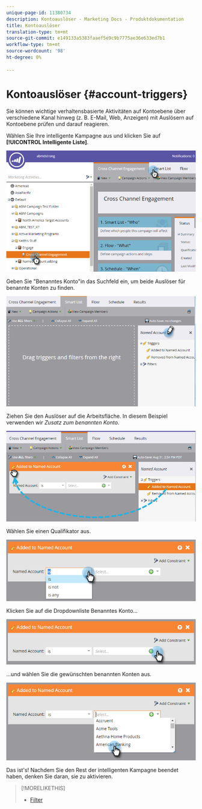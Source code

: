 ```yaml
---
unique-page-id: 11380734
description: Kontoauslöser - Marketing Docs - Produktdokumentation
title: Kontoauslöser
translation-type: tm+mt
source-git-commit: e149133a5383faaef5e9c9b7775ae36e633ed7b1
workflow-type: tm+mt
source-wordcount: '98'
ht-degree: 0%

---
```



# Kontoauslöser {#account-triggers}

Sie können wichtige verhaltensbasierte Aktivitäten auf Kontoebene über verschiedene Kanal hinweg (z. B. E-Mail, Web, Anzeigen) mit Auslösern auf Kontoebene prüfen und darauf reagieren.

Wählen Sie Ihre intelligente Kampagne aus und klicken Sie auf **[!UICONTROL Intelligente Liste]**.

![](assets/one-1.png)

Geben Sie &quot;Benanntes Konto&quot;in das Suchfeld ein, um beide Auslöser für benannte Konten zu finden.

![](assets/two-1.png)

Ziehen Sie den Auslöser auf die Arbeitsfläche. In diesem Beispiel verwenden wir _Zusatz zum benannten Konto_.

![](assets/three-1.png)

Wählen Sie einen Qualifikator aus.

![](assets/four-1.png)

Klicken Sie auf die Dropdownliste Benanntes Konto...

![](assets/five-1.png)

...und wählen Sie die gewünschten benannten Konten aus.

![](assets/six-1.png)

Das ist&#39;s! Nachdem Sie den Rest der intelligenten Kampagne beendet haben, denken Sie daran, sie zu aktivieren.

>[!MORELIKETHIS]
>
>* [Filter](account-filters.md)

